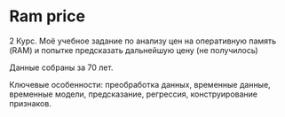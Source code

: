 # Ram price

2 Курс. Моё учебное задание по анализу цен на оперативную память (RAM) и попытке предсказать дальнейшую цену (не получилось)

Данные собраны за 70 лет.

Ключевые особенности: преобработка данных, временные данные, временные модели, предсказание, регрессия, конструирование признаков.
